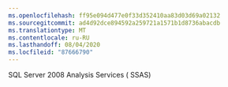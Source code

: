 ```yaml
---
ms.openlocfilehash: ff95e094d477e0f33d352410aa83d03d69a02132
ms.sourcegitcommit: ad4d92dce894592a259721a1571b1d8736abacdb
ms.translationtype: MT
ms.contentlocale: ru-RU
ms.lasthandoff: 08/04/2020
ms.locfileid: "87666790"
---
```

SQL Server 2008 Analysis Services \( SSAS\)
